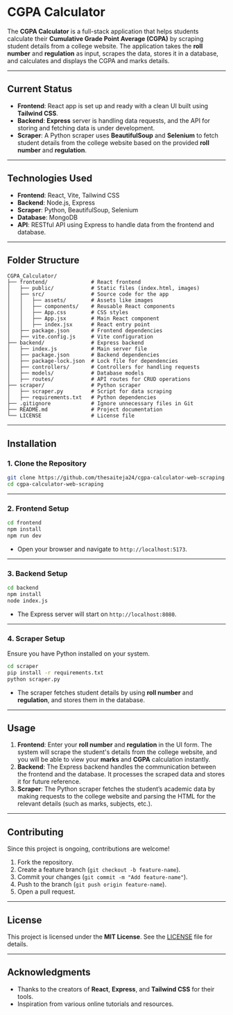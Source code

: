 # **CGPA Calculator**

The **CGPA Calculator** is a full-stack application that helps students calculate their **Cumulative Grade Point Average (CGPA)** by scraping student details from a college website. The application takes the **roll number** and **regulation** as input, scrapes the data, stores it in a database, and calculates and displays the CGPA and marks details.

---

## **Current Status**

- **Frontend**: React app is set up and ready with a clean UI built using **Tailwind CSS**.
- **Backend**: **Express** server is handling data requests, and the API for storing and fetching data is under development.
- **Scraper**: A Python scraper uses **BeautifulSoup** and **Selenium** to fetch student details from the college website based on the provided **roll number** and **regulation**.

---

## **Technologies Used**

- **Frontend**: React, Vite, Tailwind CSS
- **Backend**: Node.js, Express
- **Scraper**: Python, BeautifulSoup, Selenium
- **Database**: MongoDB
- **API**: RESTful API using Express to handle data from the frontend and database.

---

## **Folder Structure**

```plaintext
CGPA_Calculator/
├── frontend/              # React frontend
│   ├── public/            # Static files (index.html, images)
│   ├── src/               # Source code for the app
│   │   ├── assets/        # Assets like images
│   │   ├── components/    # Reusable React components
│   │   ├── App.css        # CSS styles
│   │   ├── App.jsx        # Main React component
│   │   ├── index.jsx      # React entry point
│   ├── package.json       # Frontend dependencies
│   ├── vite.config.js     # Vite configuration
├── backend/               # Express backend
│   ├── index.js           # Main server file
│   ├── package.json       # Backend dependencies
│   ├── package-lock.json  # Lock file for dependencies
│   ├── controllers/       # Controllers for handling requests
│   ├── models/            # Database models
│   ├── routes/            # API routes for CRUD operations
├── scraper/               # Python scraper
│   ├── scraper.py         # Script for data scraping
│   ├── requirements.txt   # Python dependencies
├── .gitignore             # Ignore unnecessary files in Git
├── README.md              # Project documentation
└── LICENSE                # License file
```

---

## **Installation**

### **1. Clone the Repository**
```bash
git clone https://github.com/thesaiteja24/cgpa-calculator-web-scraping.git
cd cgpa-calculator-web-scraping
```

---

### **2. Frontend Setup**
```bash
cd frontend
npm install
npm run dev
```
- Open your browser and navigate to `http://localhost:5173`.

---

### **3. Backend Setup**
```bash
cd backend
npm install
node index.js
```
- The Express server will start on `http://localhost:8080`.

---

### **4. Scraper Setup**
Ensure you have Python installed on your system.
```bash
cd scraper
pip install -r requirements.txt
python scraper.py
```
- The scraper fetches student details by using **roll number** and **regulation**, and stores them in the database.

---

## **Usage**

1. **Frontend**: Enter your **roll number** and **regulation** in the UI form. The system will scrape the student's details from the college website, and you will be able to view your **marks** and **CGPA** calculation instantly.
2. **Backend**: The Express backend handles the communication between the frontend and the database. It processes the scraped data and stores it for future reference.
3. **Scraper**: The Python scraper fetches the student’s academic data by making requests to the college website and parsing the HTML for the relevant details (such as marks, subjects, etc.).

---

## **Contributing**

Since this project is ongoing, contributions are welcome!  
1. Fork the repository.  
2. Create a feature branch (`git checkout -b feature-name`).  
3. Commit your changes (`git commit -m "Add feature-name"`).  
4. Push to the branch (`git push origin feature-name`).  
5. Open a pull request.

---

## **License**

This project is licensed under the **MIT License**. See the [LICENSE](./LICENSE) file for details.

---

## **Acknowledgments**

- Thanks to the creators of **React**, **Express**, and **Tailwind CSS** for their tools.
- Inspiration from various online tutorials and resources.

